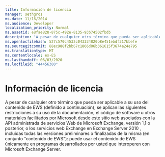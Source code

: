 ```yaml
---
title: Información de licencia
manager: sethgros
ms.date: 11/16/2014
ms.audience: Developer
localization_priority: Normal
ms.assetid: e8fae828-875c-492e-8135-93b74502fbdb
description: 'A pesar de cualquier otro término que pueda ser aplicable a su uso del contenido de EWS (definido a continuación), se aplican las siguientes restricciones a su uso de la documentación, el código de software u otros materiales facilitados por Microsoft desde este sitio web asociados con la API administrada de servicios Web de Microsoft Exchange, versión 1,1 o posterior, o los servicios web Exchange en Exchange Server 2010 , incluidas todas las versiones preliminares o finalizadas de la misma (de forma colectiva, el contenido de EWS): puede usar el contenido de EWS únicamente en programas desarrollados por usted que interoperen con Microsoft Exchange Server.'
ms.openlocfilehash: 527c570c4532c043334820b8e451ebdf317bbefe
ms.sourcegitcommit: 88ec988f2bb67c1866d06b361615f3674a24e795
ms.translationtype: MT
ms.contentlocale: es-ES
ms.lasthandoff: 06/03/2020
ms.locfileid: "44456300"
---
```

# <a name="license-information"></a>Información de licencia

A pesar de cualquier otro término que pueda ser aplicable a su uso del contenido de EWS (definido a continuación), se aplican las siguientes restricciones a su uso de la documentación, el código de software u otros materiales facilitados por Microsoft desde este sitio web asociados con la API administrada de servicios Web de Microsoft Exchange, versión 1,1 o posterior, o los servicios web Exchange en Exchange Server 2010 , incluidas todas las versiones preliminares o finalizadas de la misma (en conjunto "contenido de EWS"): puede usar el contenido de EWS únicamente en programas desarrollados por usted que interoperen con Microsoft Exchange Server.
  

